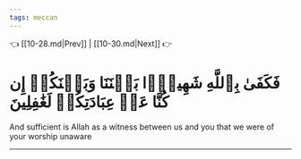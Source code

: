 ```yaml
---
tags: meccan
---
```


👈 [[10-28.md|Prev]] | [[10-30.md|Next]] 👉

# فَكَفَىٰ بِٱللَّهِ شَهِيدَۢا بَيۡنَنَا وَبَيۡنَكُمۡ إِن كُنَّا عَنۡ عِبَادَتِكُمۡ لَغَٰفِلِينَ

And sufficient is Allah as a witness between us and you that we were of your worship unaware

---

